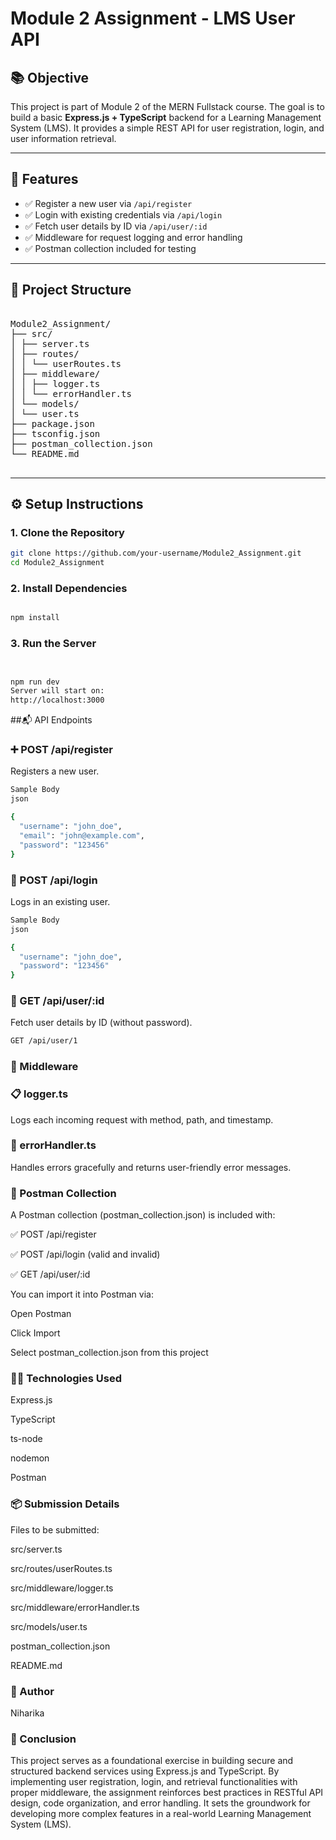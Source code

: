 
# Module 2 Assignment - LMS User API

## 📚 Objective

This project is part of Module 2 of the MERN Fullstack course. The goal is to build a basic **Express.js + TypeScript** backend for a Learning Management System (LMS). It provides a simple REST API for user registration, login, and user information retrieval.

---

## 🚀 Features

- ✅ Register a new user via `/api/register`
- ✅ Login with existing credentials via `/api/login`
- ✅ Fetch user details by ID via `/api/user/:id`
- ✅ Middleware for request logging and error handling
- ✅ Postman collection included for testing

---

## 🧾 Project Structure
<pre> 
Module2_Assignment/
├── src/
│ ├── server.ts
│ ├── routes/
│ │ └── userRoutes.ts
│ ├── middleware/
│ │ ├── logger.ts
│ │ └── errorHandler.ts
│ └── models/
│ └── user.ts
├── package.json
├── tsconfig.json
├── postman_collection.json
└── README.md
  </pre>

---

## ⚙️ Setup Instructions

### 1. Clone the Repository

```bash
git clone https://github.com/your-username/Module2_Assignment.git
cd Module2_Assignment
```
### 2. Install Dependencies
```bash

npm install
```
### 3. Run the Server
```bash


npm run dev
Server will start on:
http://localhost:3000
```

##📬 API Endpoints
### ➕ POST /api/register
Registers a new user.
```bash
Sample Body
json

{
  "username": "john_doe",
  "email": "john@example.com",
  "password": "123456"
}
```
### 🔐 POST /api/login
Logs in an existing user.
```bash
Sample Body
json

{
  "username": "john_doe",
  "password": "123456"
}
```
### 👤 GET /api/user/:id
Fetch user details by ID (without password).

```bash
GET /api/user/1
```
### 🧩 Middleware
### 📋 logger.ts
Logs each incoming request with method, path, and timestamp.

### 🚨 errorHandler.ts
Handles errors gracefully and returns user-friendly error messages.

### 📮 Postman Collection
A Postman collection (postman_collection.json) is included with:

✅ POST /api/register

✅ POST /api/login (valid and invalid)

✅ GET /api/user/:id

You can import it into Postman via:

Open Postman

Click Import

Select postman_collection.json from this project

### 👨‍💻 Technologies Used
Express.js

TypeScript

ts-node

nodemon

Postman

### 📦 Submission Details
Files to be submitted:

src/server.ts

src/routes/userRoutes.ts

src/middleware/logger.ts

src/middleware/errorHandler.ts

src/models/user.ts

postman_collection.json

README.md

### 📝 Author
Niharika



### 🧾 Conclusion
This project serves as a foundational exercise in building secure and structured backend services using Express.js and TypeScript. By implementing user registration, login, and retrieval functionalities with proper middleware, the assignment reinforces best practices in RESTful API design, code organization, and error handling. It sets the groundwork for developing more complex features in a real-world Learning Management System (LMS).
